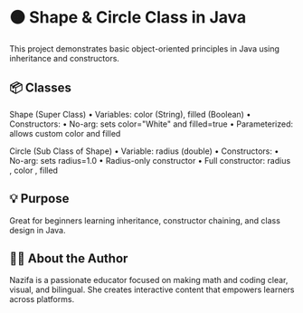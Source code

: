 #  🟠 Shape & Circle Class in Java
This project demonstrates basic object-oriented principles in Java using inheritance and constructors.

## 📦 Classes
 Shape (Super Class)
• 	Variables: color (String), filled (Boolean)
• 	Constructors:
• 	No-arg: sets color="White" and filled=true
• 	Parameterized: allows custom color and filled

Circle (Sub Class of Shape)
• 	Variable: radius (double)
• 	Constructors:
• 	No-arg: sets radius=1.0
• 	Radius-only constructor
• 	Full constructor: radius , color , filled

## 💡 Purpose
Great for beginners learning inheritance, constructor chaining, and class design in Java.

## 👩‍💻 About the Author
Nazifa is a passionate educator focused on making math and coding clear, visual, and bilingual. She creates interactive content that empowers learners across platforms.

